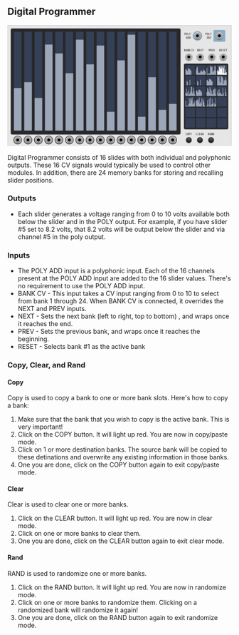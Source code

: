 ## Digital Programmer

![DigitalSequencerXP](images/digital-programmer/digital-programmer.jpg)

Digital Programmer consists of 16 slides with both individual and polyphonic outputs.  These 16 CV signals would typically be used to control other modules.  In addition, there are 24 memory banks for storing and recalling slider positions.

### Outputs

* Each slider generates a voltage ranging from 0 to 10 volts available both below the slider and in the POLY output.  For example, if you have slider #5 set to 8.2 volts, that 8.2 volts will be output below the slider and via channel #5 in the poly output.

### Inputs

* The POLY ADD input is a polyphonic input.  Each of the 16 channels present at the POLY ADD input are added to the 16 slider values.  There's no requirement to use the POLY ADD input.
* BANK CV - This input takes a CV input ranging from 0 to 10 to select from bank 1 through 24.  When BANK CV is connected, it overrides the NEXT and PREV inputs.
* NEXT - Sets the next bank (left to right, top to bottom) , and wraps once it reaches the end.
* PREV - Sets the previous bank, and wraps once it reaches the beginning.
* RESET - Selects bank #1 as the active bank

### Copy, Clear, and Rand

#### Copy

Copy is used to copy a bank to one or more bank slots.  Here's how to copy a bank:

1. Make sure that the bank that you wish to copy is the active bank.  This is very important!
2. Click on the COPY button.  It will light up red.  You are now in copy/paste mode.
3. Click on 1 or more destination banks.  The source bank will be copied to these detinations and overwrite any existing information in those banks.
4. One you are done, click on the COPY button again to exit copy/paste mode.

#### Clear

Clear is used to clear one or more banks.

1. Click on the CLEAR button.  It will light up red.  You are now in clear mode.
2. Click on one or more banks to clear them.
3. One you are done, click on the CLEAR button again to exit clear mode.

#### Rand

RAND is used to randomize one or more banks.

1. Click on the RAND button.  It will light up red.  You are now in randomize mode.
2. Click on one or more banks to randomize them.  Clicking on a randomized bank will randomize it again!
3. One you are done, click on the RAND button again to exit randomize mode.

